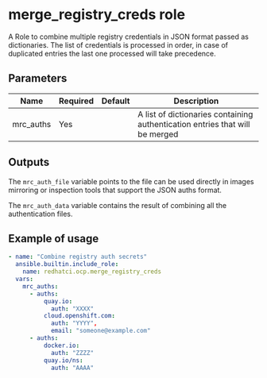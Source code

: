 # merge_registry_creds role

A Role to combine multiple registry credentials in JSON format passed as dictionaries. The list of credentials is processed in order, in case of duplicated entries the last one processed will take precedence.

## Parameters

Name             | Required | Default        | Description
-----------------|----------| ---------------|-------------
mrc_auths        | Yes      |                | A list of dictionaries containing authentication entries that will be merged

## Outputs

The `mrc_auth_file` variable points to the file can be used directly in images mirroring or inspection tools that support the JSON auths format.

The `mrc_auth_data` variable contains the result of combining all the authentication files.

## Example of usage

```yaml
- name: "Combine registry auth secrets"
  ansible.builtin.include_role:
    name: redhatci.ocp.merge_registry_creds
  vars:
    mrc_auths:
      - auths:
          quay.io:
            auth: "XXXX"
          cloud.openshift.com:
            auth: "YYYY",
            email: "someone@example.com"
      - auths:
          docker.io:
            auth: "ZZZZ"
          quay.io/ns:
            auth: "AAAA"
```
